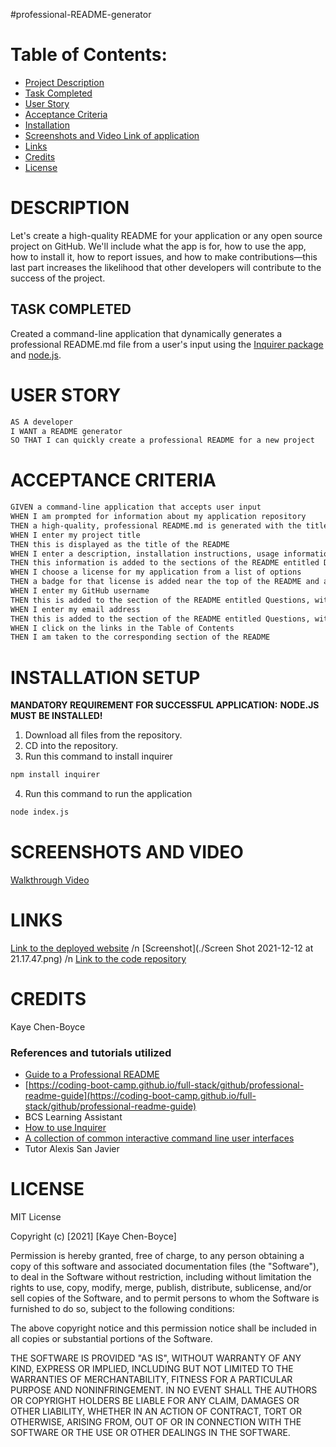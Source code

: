 #professional-README-generator
# Table of Contents:
* [Project Description](#description)
* [Task Completed](#task-completed)
* [User Story](#user-story)
* [Acceptance Criteria](#acceptance-criteria)
* [Installation](#installation-setup)
* [Screenshots and Video Link of application](#screenshots-and-video)
* [Links](#links)
* [Credits](#credits)
* [License](#license)

# DESCRIPTION
Let's create a high-quality README for your application or any open source project on GitHub. We'll include what the app is for, how to use the app, how to install it, how to report issues, and how to make contributions—this last part increases the likelihood that other developers will contribute to the success of the project. 

## TASK COMPLETED
Created a command-line application that dynamically generates a professional README.md file from a user's input using the [Inquirer package](https://www.npmjs.com/package/inquirer) and [node.js](https://nodejs.org/en/).

# USER STORY
```md
AS A developer
I WANT a README generator
SO THAT I can quickly create a professional README for a new project
```

# ACCEPTANCE CRITERIA
```md
GIVEN a command-line application that accepts user input
WHEN I am prompted for information about my application repository
THEN a high-quality, professional README.md is generated with the title of my project and sections entitled Description, Table of Contents, Installation, Usage, License, Contributing, Tests, and Questions
WHEN I enter my project title
THEN this is displayed as the title of the README
WHEN I enter a description, installation instructions, usage information, contribution guidelines, and test instructions
THEN this information is added to the sections of the README entitled Description, Installation, Usage, Contributing, and Tests
WHEN I choose a license for my application from a list of options
THEN a badge for that license is added near the top of the README and a notice is added to the section of the README entitled License that explains which license the application is covered under
WHEN I enter my GitHub username
THEN this is added to the section of the README entitled Questions, with a link to my GitHub profile
WHEN I enter my email address
THEN this is added to the section of the README entitled Questions, with instructions on how to reach me with additional questions
WHEN I click on the links in the Table of Contents
THEN I am taken to the corresponding section of the README
```

# INSTALLATION SETUP
**MANDATORY REQUIREMENT FOR SUCCESSFUL APPLICATION:**  **NODE.JS MUST BE INSTALLED!**

1. Download all files from the repository.
2. CD into the repository.
3. Run this command to install inquirer
```md
npm install inquirer
```
4. Run this command to run the application
```md
node index.js
```

# SCREENSHOTS AND VIDEO
[Walkthrough Video](https://drive.google.com/file/d/10h8JkUd-e5Qsp11bs9nl-gMYgXjlq9Y8/view)
# LINKS
[Link to the deployed website]() /n
[Screenshot](./Screen Shot 2021-12-12 at 21.17.47.png) /n
[Link to the code repository](https://github.com/kitchen-boy/professional-readme-generator) 

# CREDITS
Kaye Chen-Boyce

### References and tutorials utilized
* [Guide to a Professional README](https://github.com/coding-boot-camp/potential-enigma/blob/main/readme-guide.md)
* [https://coding-boot-camp.github.io/full-stack/github/professional-readme-guide](https://coding-boot-camp.github.io/full-stack/github/professional-readme-guide)
* BCS Learning Assistant
* [How to use Inquirer](https://www.npmjs.com/package/inquirer)
* [A collection of common interactive command line user interfaces](https://github.com/SBoudrias/Inquirer.js)
* Tutor Alexis San Javier


# LICENSE
MIT License

Copyright (c) [2021] [Kaye Chen-Boyce]

Permission is hereby granted, free of charge, to any person obtaining a copy
of this software and associated documentation files (the "Software"), to deal
in the Software without restriction, including without limitation the rights
to use, copy, modify, merge, publish, distribute, sublicense, and/or sell
copies of the Software, and to permit persons to whom the Software is
furnished to do so, subject to the following conditions:

The above copyright notice and this permission notice shall be included in all
copies or substantial portions of the Software.

THE SOFTWARE IS PROVIDED "AS IS", WITHOUT WARRANTY OF ANY KIND, EXPRESS OR
IMPLIED, INCLUDING BUT NOT LIMITED TO THE WARRANTIES OF MERCHANTABILITY,
FITNESS FOR A PARTICULAR PURPOSE AND NONINFRINGEMENT. IN NO EVENT SHALL THE
AUTHORS OR COPYRIGHT HOLDERS BE LIABLE FOR ANY CLAIM, DAMAGES OR OTHER
LIABILITY, WHETHER IN AN ACTION OF CONTRACT, TORT OR OTHERWISE, ARISING FROM,
OUT OF OR IN CONNECTION WITH THE SOFTWARE OR THE USE OR OTHER DEALINGS IN THE
SOFTWARE.


